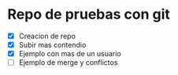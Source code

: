 # Repo de pruebas con git

- [x] Creacion de repo
- [x] Subir mas contendio
- [x] Ejemplo con mas de un usuario
- [ ] Ejemplo de merge y conflictos
